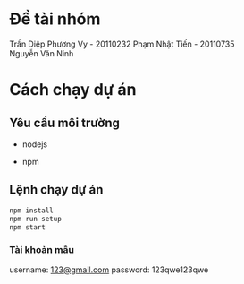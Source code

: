 # Đề tài nhóm

Trần Diệp Phương Vy - 20110232
Phạm Nhật Tiến - 20110735
Nguyễn Văn Ninh

# Cách chạy dự án

## Yêu cầu môi trường

- nodejs

- npm

## Lệnh chạy dự án

```bash
npm install
npm run setup
npm start
```

### Tài khoản mẫu

username: 123@gmail.com
password: 123qwe123qwe
